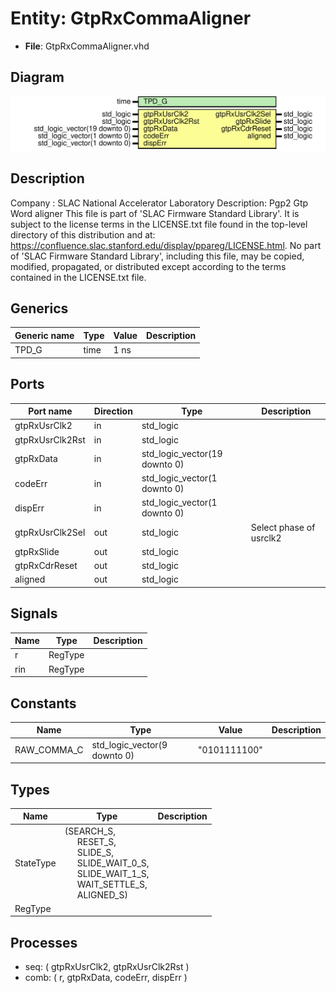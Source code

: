 # Entity: GtpRxCommaAligner

- **File**: GtpRxCommaAligner.vhd
## Diagram

![Diagram](GtpRxCommaAligner.svg "Diagram")
## Description

Company    : SLAC National Accelerator Laboratory
Description: Pgp2 Gtp Word aligner
This file is part of 'SLAC Firmware Standard Library'.
It is subject to the license terms in the LICENSE.txt file found in the
top-level directory of this distribution and at:
   https://confluence.slac.stanford.edu/display/ppareg/LICENSE.html.
No part of 'SLAC Firmware Standard Library', including this file,
may be copied, modified, propagated, or distributed except according to
the terms contained in the LICENSE.txt file.
## Generics

| Generic name | Type | Value | Description |
| ------------ | ---- | ----- | ----------- |
| TPD_G        | time | 1 ns  |             |
## Ports

| Port name       | Direction | Type                          | Description             |
| --------------- | --------- | ----------------------------- | ----------------------- |
| gtpRxUsrClk2    | in        | std_logic                     |                         |
| gtpRxUsrClk2Rst | in        | std_logic                     |                         |
| gtpRxData       | in        | std_logic_vector(19 downto 0) |                         |
| codeErr         | in        | std_logic_vector(1 downto 0)  |                         |
| dispErr         | in        | std_logic_vector(1 downto 0)  |                         |
| gtpRxUsrClk2Sel | out       | std_logic                     | Select phase of usrclk2 |
| gtpRxSlide      | out       | std_logic                     |                         |
| gtpRxCdrReset   | out       | std_logic                     |                         |
| aligned         | out       | std_logic                     |                         |
## Signals

| Name | Type    | Description |
| ---- | ------- | ----------- |
| r    | RegType |             |
|  rin | RegType |             |
## Constants

| Name        | Type                         | Value         | Description |
| ----------- | ---------------------------- | ------------- | ----------- |
| RAW_COMMA_C | std_logic_vector(9 downto 0) |  "0101111100" |             |
## Types

| Name      | Type                                                                                                                                                                                                                                                                                                            | Description |
| --------- | --------------------------------------------------------------------------------------------------------------------------------------------------------------------------------------------------------------------------------------------------------------------------------------------------------------- | ----------- |
| StateType | (SEARCH_S,<br><span style="padding-left:20px"> RESET_S,<br><span style="padding-left:20px"> SLIDE_S,<br><span style="padding-left:20px"> SLIDE_WAIT_0_S,<br><span style="padding-left:20px"> SLIDE_WAIT_1_S,<br><span style="padding-left:20px"> WAIT_SETTLE_S,<br><span style="padding-left:20px"> ALIGNED_S)  |             |
| RegType   |                                                                                                                                                                                                                                                                                                                 |             |
## Processes
- seq: ( gtpRxUsrClk2, gtpRxUsrClk2Rst )
- comb: ( r, gtpRxData, codeErr, dispErr )

